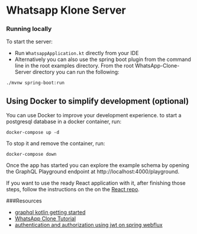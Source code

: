 # Whatsapp Klone Server

[//]: # (head-end)

### Running locally

To start the server:

* Run `WhatsappApplication.kt` directly from your IDE
* Alternatively you can also use the spring boot plugin from the command line in the root examples directory.
From the root WhatsApp-Clone-Server directory you can run the following:
```shell script
./mvnw spring-boot:run
```


## Using Docker to simplify development (optional)

You can use Docker to improve your development experience.
to start a postgresql database in a docker container, run:

```shell script
docker-compose up -d
```
    
To stop it and remove the container, run:
```shell script
docker-compose down
``` 

Once the app has started you can explore the example schema by opening the GraphQL Playground endpoint at http://localhost:4000/playground.

If you want to use the ready React application with it, after finishing those steps, follow the instructions on the on the [React repo](https://github.com/iguissouma/WhatsApp-Clone-Client-React).


###Resources
* [graphql kotlin getting started](https://expediagroup.github.io/graphql-kotlin/docs/getting-started.html)
* [WhatsApp Clone Tutorial](https://www.tortilla.academy/Urigo/WhatsApp-Clone-Tutorial/master)
* [authentication and authorization using jwt on spring webflux](https://medium.com/@ard333/authentication-and-authorization-using-jwt-on-spring-webflux-29b81f813e78)
